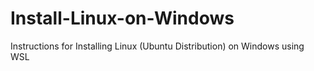 # Install-Linux-on-Windows
Instructions for Installing Linux (Ubuntu Distribution) on Windows using WSL
